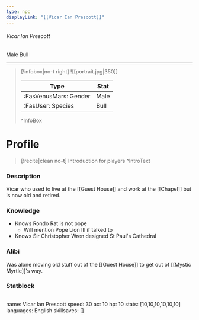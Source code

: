 ```yaml
---
type: npc
displayLink: "[[Vicar Ian Prescott]]"
---
```


###### Vicar Ian Prescott
<span class="sub2">Male Bull </span>
___

> [!infobox|no-t right]
> ![[portrait.jpg|350]]
>
> | Type | Stat |
> | ---- | ---- |
> | :FasVenusMars: Gender | Male |
> | :FasUser: Species | Bull |
>^InfoBox

# Profile

> [!recite|clean no-t]
>	Introduction for players
>^IntroText

### Description
Vicar who used to live at the [[Guest House]] and work at the [[Chapel]] but is now old and retired.

### Knowledge
- Knows Rondo Rat is not pope
	- Will mention Pope Lion III if talked to
- Knows Sir Christopher Wren designed St Paul's Cathedral

### Alibi 
Was alone moving old stuff out of the [[Guest House]] to get out of [[Mystic Myrtle]]'s way.

### Statblock
>```statblock
name: Vicar Ian Prescott
speed: 30
ac: 10
hp: 10
stats: [10,10,10,10,10,10]
languages: English
skillsaves: []